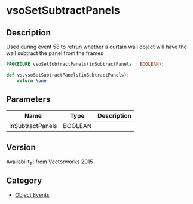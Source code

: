 # vsoSetSubtractPanels

## Description
Used during event 58 to retrun whether a curtain wall object will have the wall subtract the panel from the frames

```pascal
PROCEDURE vsoSetSubtractPanels(inSubtractPanels : BOOLEAN);
```

```python
def vs.vsoSetSubtractPanels(inSubtractPanels):
    return None
```

## Parameters
|Name|Type|Description|
|---|---|---|
|inSubtractPanels|BOOLEAN|   |

## Version
Availability: from Vectorworks 2015

## Category
* [Object Events](../Categories/Object%20Events.md)
